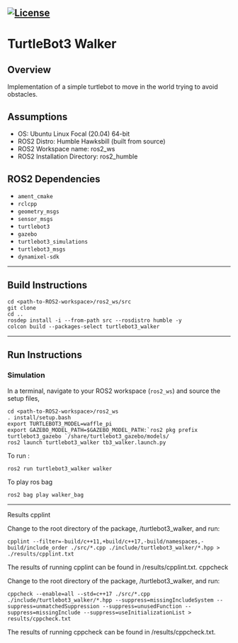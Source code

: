 [![License](https://img.shields.io/badge/License-Apache%202.0-blue.svg)](https://opensource.org/licenses/Apache-2.0)
---

# TurtleBot3 Walker

## Overview 

Implementation of a simple turtlebot to move in the world trying to avoid obstacles. 

## Assumptions
* OS: Ubuntu Linux Focal (20.04) 64-bit
* ROS2 Distro: Humble Hawksbill (built from source)
* ROS2 Workspace name: ros2_ws 
* ROS2 Installation Directory: ros2_humble

## ROS2 Dependencies
* ```ament_cmake```
* ```rclcpp```
* ```geometry_msgs```
* ```sensor_msgs```
* ```turtlebot3```
* ```gazebo```
* ```turtlebot3_simulations```
* ```turtlebot3_msgs```
* ```dynamixel-sdk```

---

## Build Instructions
```
cd <path-to-ROS2-workspace>/ros2_ws/src
git clone 
cd ..  
rosdep install -i --from-path src --rosdistro humble -y
colcon build --packages-select turtlebot3_walker
```
---
## Run Instructions

### Simulation

In a terminal, navigate to your ROS2 workspace (```ros2_ws```) and source the setup files,
```
cd <path-to-ROS2-workspace>/ros2_ws
. install/setup.bash
export TURTLEBOT3_MODEL=waffle_pi
export GAZEBO_MODEL_PATH=$GAZEBO_MODEL_PATH:`ros2 pkg prefix turtlebot3_gazebo `/share/turtlebot3_gazebo/models/
ros2 launch turtlebot3_walker tb3_walker.launch.py
```
To run :
```
ros2 run turtlebot3_walker walker
```

To play ros bag
```
ros2 bag play walker_bag
```
---
Results
cpplint

Change to the root directory of the package, /turtlebot3_walker, and run:
```
cpplint --filter=-build/c++11,+build/c++17,-build/namespaces,-build/include_order ./src/*.cpp ./include/turtlebot3_walker/*.hpp > ./results/cpplint.txt
```
The results of running cpplint can be found in /results/cpplint.txt.
cppcheck

Change to the root directory of the package, /turtlebot3_walker, and run:
```
cppcheck --enable=all --std=c++17 ./src/*.cpp ./include/turtlebot3_walker/*.hpp --suppress=missingIncludeSystem --suppress=unmatchedSuppression --suppress=unusedFunction --suppress=missingInclude --suppress=useInitializationList > results/cppcheck.txt
```
The results of running cppcheck can be found in /results/cppcheck.txt.
